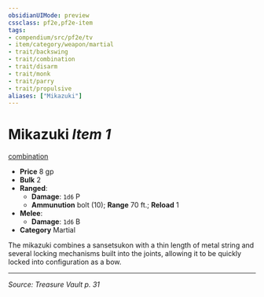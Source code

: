 ```yaml
---
obsidianUIMode: preview
cssclass: pf2e,pf2e-item
tags:
- compendium/src/pf2e/tv
- item/category/weapon/martial
- trait/backswing
- trait/combination
- trait/disarm
- trait/monk
- trait/parry
- trait/propulsive
aliases: ["Mikazuki"]
---
```

# Mikazuki *Item 1*  
[combination](rules/traits/combination-g-g.md "Combination Weapon Trait")  

- **Price** 8 gp
- **Bulk** 2
- **Ranged**:  
  - **Damage**: `1d6` P
  - **Ammunution** bolt (10); **Range** 70 ft.; **Reload** 1
- **Melee**:  
  - **Damage**: `1d6` B
- **Category** Martial

The mikazuki combines a sansetsukon with a thin length of metal string and several locking mechanisms built into the joints, allowing it to be quickly locked into configuration as a bow.


---
*Source: Treasure Vault p. 31*